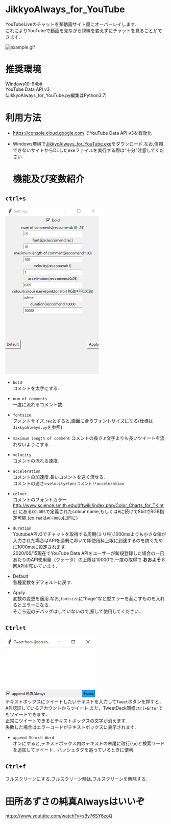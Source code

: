# JikkyoAlways_for_YouTube  
YouTubeLiveのチャットを某動画サイト風にオーバーレイします.  
これによりYouTubeで動画を見ながら視線を変えずにチャットを見ることができます.  
  
![example.gif](https://github.com/T3aHat/JikkyoAlways_for_YouTube/blob/master/image/example.gif)  

# 推奨環境  
Windows10-64bit  
YouTube Data API v3  
(JIkkyoAlways_for_YouTube.py編集はPython3.7)  
  
# 利用方法  
* https://console.cloud.google.com でYouTube Data API v3を有効化  
* Windows環境で[JikkyoAlways_for_YouTube.exe](https://github.com/T3aHat/JikkyoAlways_for_YouTube/raw/master/JikkyoAlways_for_YouTube.exe)をダウンロード.なお,信頼できないサイトからDLしたexeファイルを実行する際は"十分"注意してください.  
  
  # 機能及び変数紹介  
## `ctrl+s`  
![settings.png](https://github.com/T3aHat/JikkyoAlways_for_YouTube/blob/master/image/settings.png)  
* `bold`  
コメントを太字にする.  
* `num of comments`  
一度に流れるコメント数.  
* `fontsize`  
フォントサイズ.`rec`とすると,画面に合うフォントサイズになる(仕様は`JikkyoAlways.py`を参照)  
* `maximum length of comment` 
コメントの長さ.n文字よりも長いツイートを流れないようにする.  
* `velocity`  
コメントの流れる速度.  
* `acceleration`  
コメントの加速度.長いコメントを速く流せる.  
コメントの速さ=`velocity+len(コメント)*acceleration`  
* `colour`  
コメントのフォントカラー. http://www.science.smith.edu/dftwiki/index.php/Color_Charts_for_TKinter にある`COLORS`で定義されたcolour name,もしくは`#`に続けて8bitでRGB指定可能.(ex.`red`は`#FF0000`に同じ)  
* `duration`  
YoutubeAPIv3でチャットを取得する周期(ミリ秒).1000msよりも小さな値が入力された場合はAPIを過剰に叩いて即使用料上限に到達するのを防ぐために1000msに設定されます.  
2020/06/15現在でYouTube Data APIをユーザーが新規登録した場合の一日あたりのAPI使用量（クォータ）の上限は10000で,一度の取得で __おおよそ__ 8回APIを叩いています.    

* Default  
各種変数をデフォルトに戻す.
* Apply  
変数の変更を適用.なお,`fontsize`に"hoge"など型エラーを起こすものを入れるとエラーになる.  
そこら辺のデバッグはしていないので,察して使用してください...  
  
## `Ctrl+t`  
![tweet.png](https://github.com/T3aHat/JikkyoAlways/blob/master/image/tweet.png)   
テキストボックスにツイートしたいテキストを入力して`Tweet`ボタンを押すと，API認証しているアカウントからツイート.また，TweetDeck同様`ctrl+Enter`でもツイートできます．    
正常にツイートできるとテキストボックスの文字が消えます.  
失敗した場合はエラーコードがテキストボックスに表示されます.  
* `append Search Word`  
オンにすると,テキストボックス内のテキストの末尾に改行(`\n`)と検索ワードを追加してツイート．ハッシュタグを追っているときに便利.  
 ## `Ctrl+f` 
フルスクリーンにする.フルスクリーン時は,フルスクリーンを解除する.  
    
# 田所あずさの純真Alwaysはいいぞ  
https://www.youtube.com/watch?v=sBy76SY6zoQ  
